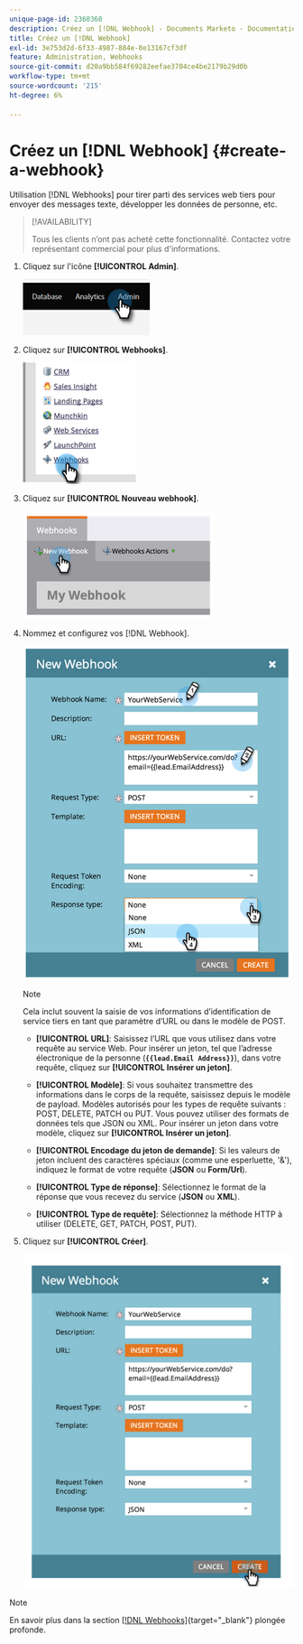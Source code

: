 ```yaml
---
unique-page-id: 2360360
description: Créez un [!DNL Webhook] - Documents Marketo - Documentation du produit
title: Créez un [!DNL Webhook]
exl-id: 3e753d2d-6f33-4987-884e-8e13167cf3df
feature: Administration, Webhooks
source-git-commit: d20a9bb584f69282eefae3704ce4be2179b29d0b
workflow-type: tm+mt
source-wordcount: '215'
ht-degree: 6%

---
```


# Créez un [!DNL Webhook] {#create-a-webhook}

Utilisation [!DNL Webhooks] pour tirer parti des services web tiers pour envoyer des messages texte, développer les données de personne, etc.

>[!AVAILABILITY]
>
>Tous les clients n’ont pas acheté cette fonctionnalité. Contactez votre représentant commercial pour plus d&#39;informations.

1. Cliquez sur l&#39;icône **[!UICONTROL Admin]**.

   ![](assets/create-a-webhook-1.png)

1. Cliquez sur **[!UICONTROL Webhooks]**.

   ![](assets/create-a-webhook-2.png)

1. Cliquez sur **[!UICONTROL Nouveau webhook]**.

   ![](assets/create-a-webhook-3.png)

1. Nommez et configurez vos [!DNL Webhook].

   ![](assets/create-a-webhook-4.png)

   >[!NOTE]
   >
   >Cela inclut souvent la saisie de vos informations d’identification de service tiers en tant que paramètre d’URL ou dans le modèle de POST.

   * **[!UICONTROL URL]**: Saisissez l’URL que vous utilisez dans votre requête au service Web. Pour insérer un jeton, tel que l’adresse électronique de la personne (**`{{lead.Email Address}}`**), dans votre requête, cliquez sur **[!UICONTROL Insérer un jeton]**.

   * **[!UICONTROL Modèle]**: Si vous souhaitez transmettre des informations dans le corps de la requête, saisissez depuis le modèle de payload. Modèles autorisés pour les types de requête suivants : POST, DELETE, PATCH ou PUT. Vous pouvez utiliser des formats de données tels que JSON ou XML. Pour insérer un jeton dans votre modèle, cliquez sur **[!UICONTROL Insérer un jeton]**.

   * **[!UICONTROL Encodage du jeton de demande]**: Si les valeurs de jeton incluent des caractères spéciaux (comme une esperluette, &#39;&amp;&#39;), indiquez le format de votre requête (**JSON** ou **Form/Url**).

   * **[!UICONTROL Type de réponse]**: Sélectionnez le format de la réponse que vous recevez du service (**JSON** ou **XML**).

   * **[!UICONTROL Type de requête]**: Sélectionnez la méthode HTTP à utiliser (DELETE, GET, PATCH, POST, PUT).

1. Cliquez sur **[!UICONTROL Créer]**.

   ![](assets/create-a-webhook-5.png)

>[!NOTE]
>
>En savoir plus dans la section [[!DNL Webhooks]](https://developers.marketo.com/documentation/webhooks/){target="_blank"} plongée profonde.
